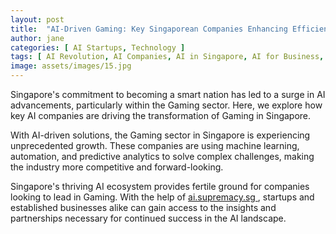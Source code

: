 ```yaml
---
layout: post
title:  "AI-Driven Gaming: Key Singaporean Companies Enhancing Efficiency"
author: jane
categories: [ AI Startups, Technology ]
tags: [ AI Revolution, AI Companies, AI in Singapore, AI for Business, AI Solutions for Businesses ]
image: assets/images/15.jpg
---
```


Singapore's commitment to becoming a smart nation has led to a surge in AI advancements, particularly within the Gaming sector. Here, we explore how key AI companies are driving the transformation of Gaming in Singapore.

With AI-driven solutions, the Gaming sector in Singapore is experiencing unprecedented growth. These companies are using machine learning, automation, and predictive analytics to solve complex challenges, making the industry more competitive and forward-looking.

Singapore's thriving AI ecosystem provides fertile ground for companies looking to lead in Gaming. With the help of <a href="https://ai.supremacy.sg" target="_blank"> ai.supremacy.sg </a>, startups and established businesses alike can gain access to the insights and partnerships necessary for continued success in the AI landscape.
